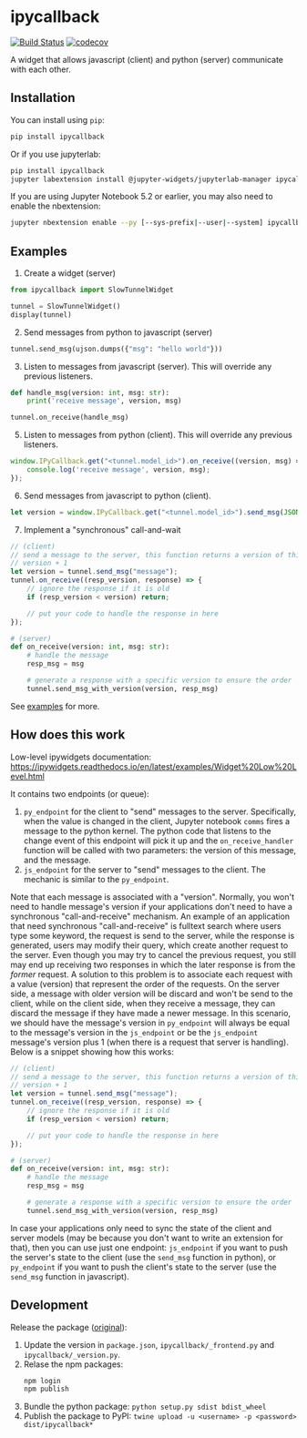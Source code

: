 
# ipycallback

[![Build Status](https://travis-ci.org/binh-vu/ipycallback.svg?branch=master)](https://travis-ci.org/binh-vu/ipycallback)
[![codecov](https://codecov.io/gh/binh-vu/ipycallback/branch/master/graph/badge.svg)](https://codecov.io/gh/binh-vu/ipycallback)


A widget that allows javascript (client) and python (server) communicate with each other.

## Installation

You can install using `pip`:

```bash
pip install ipycallback
```

Or if you use jupyterlab:

```bash
pip install ipycallback
jupyter labextension install @jupyter-widgets/jupyterlab-manager ipycallback
```

If you are using Jupyter Notebook 5.2 or earlier, you may also need to enable
the nbextension:
```bash
jupyter nbextension enable --py [--sys-prefix|--user|--system] ipycallback
```

## Examples

1. Create a widget (server)

```python
from ipycallback import SlowTunnelWidget

tunnel = SlowTunnelWidget()
display(tunnel)
```

2. Send messages from python to javascript (server)

```python
tunnel.send_msg(ujson.dumps({"msg": "hello world"}))
```

3. Listen to messages from javascript (server). This will override any previous listeners.

```python
def handle_msg(version: int, msg: str):
    print('receive message', version, msg)

tunnel.on_receive(handle_msg)
```

5. Listen to messages from python (client). This will override any previous listeners.

```javascript
window.IPyCallback.get("<tunnel.model_id>").on_receive((version, msg) => {
    console.log('receive message', version, msg);
});
```

6. Send messages from javascript to python (client).

```javascript
let version = window.IPyCallback.get("<tunnel.model_id>").send_msg(JSON.stringify({"msg": "hello world"}));
```

7. Implement a "synchronous" call-and-wait

```javascript
// (client)
// send a message to the server, this function returns a version of this message, which is just the previous
// version + 1
let version = tunnel.send_msg("message");
tunnel.on_receive((resp_version, response) => {
    // ignore the response if it is old
    if (resp_version < version) return;

    // put your code to handle the response in here
});
```

```python
# (server)
def on_receive(version: int, msg: str):
    # handle the message
    resp_msg = msg

    # generate a response with a specific version to ensure the order
    tunnel.send_msg_with_version(version, resp_msg)
```

See [examples](./examples) for more.

## How does this work

Low-level ipywidgets documentation: https://ipywidgets.readthedocs.io/en/latest/examples/Widget%20Low%20Level.html

It contains two endpoints (or queue):
1. `py_endpoint` for the client to "send" messages to the server. Specifically, when the value is changed in the client,
    Jupyter notebook `comms` fires a message to the python kernel. The python code that listens to the change event
    of this endpoint will pick it up and the `on_receive_handler` function will be called with two parameters:
    the version of this message, and the message.
2. `js_endpoint` for the server to "send" messages to the client. The mechanic is similar to the `py_endpoint`.

Note that each message is associated with a "version". Normally, you won't need to handle message's version
if your applications don't need to have a synchronous "call-and-receive" mechanism. An example of an application
that need synchronous "call-and-receive" is fulltext search where users type some keyword, the request is send
to the server, while the response is generated, users may modify their query, which create another request to the
server. Even though you may try to cancel the previous request, you still may end up receiving two responses
in which the later response is from the *former* request. A solution to this problem is to associate each request
with a value (version) that represent the order of the requests. On the server side, a message with older version
will be discard and won't be send to the client, while on the client side, when they receive a message, they can
discard the message if they have made a newer message. In this scenario, we should have the message's version in
`py_endpoint` will always be equal to the message's version in the `js_endpoint` or be the `js_endpoint` message's
version plus 1 (when there is a request that server is handling). Below is a snippet showing how this works:

```javascript
// (client)
// send a message to the server, this function returns a version of this message, which is just the previous
// version + 1
let version = tunnel.send_msg("message");
tunnel.on_receive((resp_version, response) => {
    // ignore the response if it is old
    if (resp_version < version) return;

    // put your code to handle the response in here
});
```

```python
# (server)
def on_receive(version: int, msg: str):
    # handle the message
    resp_msg = msg

    # generate a response with a specific version to ensure the order
    tunnel.send_msg_with_version(version, resp_msg)
```

In case your applications only need to sync the state of the client and server models (may be because you
don't want to write an extension for that), then you can use just one endpoint: `js_endpoint` if you want to
push the server's state to the client (use the `send_msg` function in python), or `py_endpoint` if you want to
push the client's state to the server (use the `send_msg` function in javascript).

## Development

Release the package ([original](https://github.com/jupyter-widgets/widget-ts-cookiecutter)):

1. Update the version in `package.json`, `ipycallback/_frontend.py` and `ipycallback/_version.py`.
2. Relase the npm packages:
   ```bash
   npm login
   npm publish
   ```
3. Bundle the python package: `python setup.py sdist bdist_wheel`
4. Publish the package to PyPI: `twine upload -u <username> -p <password> dist/ipycallback*`
